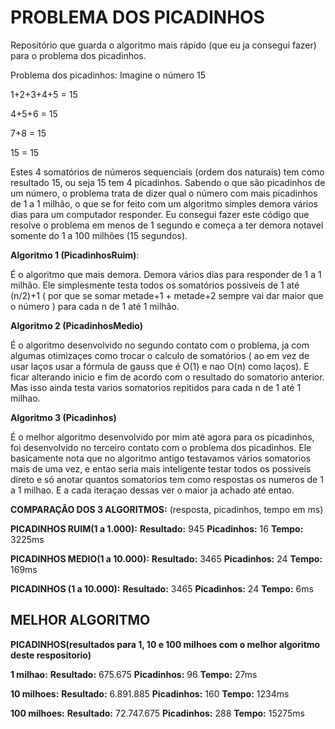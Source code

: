 <h1>PROBLEMA DOS PICADINHOS</h1>
Repositório que guarda o algoritmo mais rápido (que eu ja consegui fazer) para o problema dos picadinhos.

Problema dos picadinhos:
Imagine o número 15
<p> 1+2+3+4+5 = 15
<p> 4+5+6 = 15
<p> 7+8 = 15
<p> 15 = 15

Estes 4 somatórios de números sequenciais (ordem dos naturais) tem como resultado 15, ou seja 15 tem 4 picadinhos.
Sabendo o que são picadinhos de um número, o problema trata de dizer qual o número com mais picadinhos de 1 a 1 milhão, o que
se for feito com um algoritmo simples demora vários dias para um computador responder. Eu consegui fazer este código
que resolve o problema em menos de 1 segundo e começa a ter demora notavel somente do 1 a 100 milhões (15 segundos).

<b>Algoritmo 1 (PicadinhosRuim)</b>:
  <p>É o algoritmo que mais demora. Demora vários dias para responder de 1 a 1 milhão. Ele simplesmente testa todos os somatórios possiveis de 1 até (n/2)+1 ( por que se somar metade+1 + metade+2 sempre vai dar maior que o número ) para cada n de 1 até 1 milhão.
  
 <b>Algoritmo 2 (PicadinhosMedio)</b>
 <p> É o algoritmo desenvolvido no segundo contato com o problema, ja com algumas otimizaçes como trocar o calculo de somatórios ( ao em vez de usar laços usar a fórmula de gauss que é O(1) e nao O(n) como laços). E ficar alterando inicio e fim de acordo com o resultado do somatorio anterior. Mas isso ainda testa varios somatorios repitidos para cada n de 1 até 1 milhao.
 <p><b>Algoritmo 3 (Picadinhos)</b>
  <p>É o melhor algoritmo desenvolvido por mim até agora para os picadinhos, foi desenvolvido no terceiro contato com o problema dos picadinhos. Ele basicamente nota que no algoritmo antigo testavamos vários somatorios mais de uma vez, e entao seria mais inteligente testar todos os possiveis direto e só anotar quantos somatorios tem como respostas os numeros de 1 a 1 milhao. E a cada iteraçao dessas ver o maior ja achado até entao.

<b>COMPARAÇÃO DOS 3 ALGORITMOS:</b> (resposta, picadinhos, tempo em ms)

<p><b>PICADINHOS RUIM(1 a 1.000):</b> <b>Resultado:</b> 945 <b>Picadinhos:</b> 16 <b>Tempo:</b> 3225ms

<p><b>PICADINHOS MEDIO(1 a 10.000):</b> <b>Resultado:</b> 3465  <b>Picadinhos:</b> 24 <b>Tempo:</b> 169ms

<p><b>PICADINHOS (1 a 10.000):</b> <b>Resultado:</b> 3465 <b>Picadinhos:</b> 24 <b>Tempo:</b> 6ms
  <h2>MELHOR ALGORITMO</h2>
  <b>PICADINHOS(resultados para 1, 10 e 100 milhoes com o melhor algoritmo deste respositorio)</b>
  <p><b>1 milhao:</b> <b>Resultado:</b> 675.675  <b>Picadinhos:</b> 96 <b>Tempo:</b> 27ms
  <p><b>10 milhoes:</b> <b>Resultado:</b> 6.891.885 <b>Picadinhos:</b> 160 <b>Tempo:</b> 1234ms
  <p><b>100 milhoes:</b> <b>Resultado:</b> 72.747.675 <b>Picadinhos:</b> 288 <b>Tempo:</b> 15275ms
  
